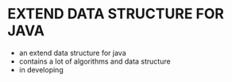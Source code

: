 # EXTEND DATA STRUCTURE FOR JAVA

- an extend data structure for java
- contains a lot of algorithms and data structure
- in developing